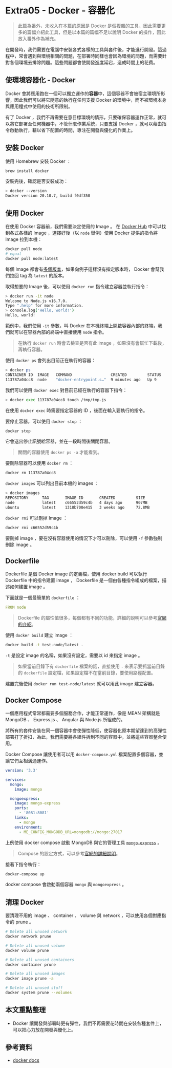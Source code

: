 # Extra05 - Docker - 容器化

> 此篇為番外，未收入在本篇的原因是 Docker 是個複雜的工具，因此需要更多的篇幅介紹此工具，但是以本篇的篇幅不足以說明 Docker 的操作，因此放入番外作為補充。

在開發時，我們需要在電腦中安裝各式各樣的工具與套件後，才能進行開發。這過程中，常會遇到與環境相關的問題，在部署時同樣也會因為環境的問題，而需要針對各個環境去排除問題。這些問題都會使開發進度延宕，造成時間上的花費。

## 使環境容器化 - Docker

Docker 會將應用跑在一個可以獨立運作的**容器**中，這個容器不會被宿主環境所影響，因此我們可以將它隨意的執行在任何支援 Docker 的環境中，而不被環境本身與應用程式中使用的技術所限制。

有了 Docker ，我們不再需要在意目標環境的情形，只要確保容器運作正常，就可以將它部署至任何機器中，不管什麼作業系統，只要支援 Docker ，就可以藉由指令啟動執行，藉以省下配置的時間，專注在開發與優化的作業上。

## 安裝 Docker

使用 Homebrew 安裝 Docker ：

```bash
brew install docker
```

安裝完後，確認是否安裝成功：

```bash
> docker --version
Docker version 20.10.7, build f0df350
```

## 使用 Docker

在使用 Docker 容器前，我們需要決定使用的 Image 。 在 [Docker Hub](https://hub.docker.com/search?q=&type=image) 中可以找到各式各樣的 Image ，選擇好後（以 `node` 舉例）使用 Docker 提供的指令將 Image 拉到本機：

```bash
docker pull node
# equal
docker pull node:latest
```

每個 Image 都會有[多個版本](https://hub.docker.com/_/node?tab=tags&page=1&ordering=last_updated)，如果向例子這樣沒有指定版本時， Docker 會幫我們拉回 tag 為 `latest` 的版本。

取得想要的 Image 後，可以使用 `docker run` 指令建立容器並執行指令：

```bash
> docker run -it node
Welcome to Node.js v16.7.0.
Type ".help" for more information.
> console.log('Hello, world!')
Hello, world!
```

範例中，我們使用 `-it` 參數，叫 Docker 在本機終端上開啟容器內部的終端，我們就可以在容器內部的終端中直接使用 `node` 指令。

> 在執行 `docker run` 時會去檢查是否有此 image ，如果沒有會幫忙下載後，再執行容器。

使用 `docker ps` 會列出目前正在執行的容器：

```bash
> docker ps
CONTAINER ID  IMAGE   COMMAND                 CREATED         STATUS    PORTS     NAMES
113787a04cc8  node    "docker-entrypoint.s…"  9 minutes ago   Up 9      minutes   sweet_davinci
```

我們可以使用 `docker exec` 對目前已經在執行的容器下指令：

```bash
> docker exec 113787a04cc8 touch /tmp/tmp.js
```

在使用 `docker exec` 時需要指定容器的 ID ，後面在輸入要執行的指令。

要停止容器，可以使用 `docker stop` ：

```bash
docker stop
```

它會送出停止訊號給容器，並在一段時間後關閉容器。

> 關閉的容器使用 `docker ps -a` 才能看到。

要刪除容器可以使用 `docker rm` ：

```bash
docker rm 113787a04cc8
```

`docker images` 可以列出目前本機的 images ：

```bash
> docker images
REPOSITORY      TAG       IMAGE ID       CREATED         SIZE
node            latest    c66552d59c4b   4 days ago      907MB
ubuntu          latest    1318b700e415   3 weeks ago     72.8MB
```

`docker rmi` 可以刪掉 Image ：

```bash
docker rmi c66552d59c4b
```

要刪掉 image ，要在沒有容器使用的情況下才可以刪除，可以使用 `-f` 參數強制刪除 image 。

## Dockerfile

Dockerfile 是個 Docker image 的定義檔，使用 docker build 可以執行 Dockerfile 中的指令建置 image ， Dockerfile 是一個由各種指令組成的檔案，描述如何建置 image 。

下面就是一個最簡單的 `dockerfile` ：

```yaml
FROM node
```

> Dockerfile 的屬性值很多，每個都有不同的功能，詳細的說明可以參考[官網的介紹](https://docs.docker.com/engine/reference/builder/#from)。

使用 `docker build` 建立 image ：

```bash
docker build -t test-node/latest .
```

`-t` 是設定 image 的名稱，如果沒有設定，需要以 id 來指定 image 。

> 如果當前目錄下有 `dockerfile` 檔案的話，直接使用 `.` 來表示要抓當前目錄的 `dockerfile` 設定檔，如果設定檔不在當前目錄，要使用路徑配置。

建置完後使用 `docker run test-node/latest` 就可以用此 image 建立容器。

## Docker Compose

一個應用程式常常都需要多個服務合作，才能正常運作，像是 MEAN 架構就是 MongoDB 、 Express.js 、 Angular 與 Node.js 所組成的。

將所有的套件安裝在同一個容器中會使彈性降低，使容器化原本期望達到的高彈性部署打了折扣，為此，我們需要將各組件拆到不同的容器中，並將這些容器整合使用。

Docker Compose 讓使用者可以用 `docker-compose.yml` 檔案配置多個容器，並讓它們互相溝通運作。

```yml
version: '3.3'

services:
  mongo:
    image: mongo

  mongoexpress:
    image: mongo-express
    ports:
      - '8081:8081'
    links:
      - mongo
    environment:
      - ME_CONFIG_MONGODB_URL=mongodb://mongo:27017
```

上例使用 docker compose 啟動 MongoDB 與它的管理工具 [`mongo-express`](https://github.com/mongo-express/mongo-express-docker) 。

> Compose 的設定方式，可以參考[官網的詳細說明](https://docs.docker.com/compose/compose-file/compose-file-v3/)。

接著下指令執行：

```bash
docker-compose up
```

docker compose 會啟動兩個容器 `mongo` 與 `mongoexpress` 。

## 清理 Docker

要清理不用的 image 、 container 、 volume 與 network ，可以使用各個對應指令的 prune 。

```bash
# Delete all unused network
docker network prune

# Delete all unused volume
docker volume prune

# Delete all unused containers
docker container prune

# Delete all unused images
docker image prune -a

# Delete all unused stuff
docker system prune --volumes
```

## 本文重點整理

- Docker 讓開發與部署時更有彈性，我們不再需要花時間在安裝各種套件上，可以把心力放在開發與優化上。

## 參考資料

- [docker docs](https://docs.docker.com/)

